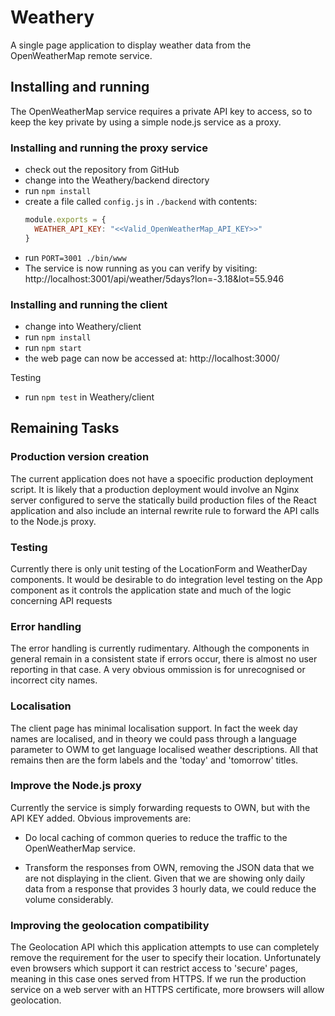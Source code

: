 

# Weathery

A single page application to display weather data from the OpenWeatherMap remote service.


## Installing and running

The OpenWeatherMap service requires a private API key to access, so to keep the key private by using a simple node.js service as a proxy.

### Installing and running the proxy service

* check out the repository from GitHub
* change into the Weathery/backend directory
* run `npm install`
* create a file called `config.js` in `./backend` with contents:
  ```javascript
  module.exports = {
    WEATHER_API_KEY: "<<Valid_OpenWeatherMap_API_KEY>>"
  }
  ```
* run `PORT=3001 ./bin/www`
* The service is now running as you can verify by visiting:
  http://localhost:3001/api/weather/5days?lon=-3.18&lot=55.946


### Installing and running the client

* change into Weathery/client
* run `npm install`
* run `npm start`
* the web page can now be accessed at: http://localhost:3000/


Testing

* run `npm test` in Weathery/client


## Remaining Tasks

### Production version creation

The current application does not have a spoecific production deployment script.  It is likely that a production deployment would involve an Nginx server configured to serve the statically build production files of the React application and also include an internal rewrite rule to forward the API calls to the Node.js proxy.

### Testing

Currently there is only unit testing of the LocationForm and WeatherDay components.  It would be desirable to do integration level testing on the App component as it controls the application state and much of the logic concerning API requests

### Error handling

The error handling is currently rudimentary.  Although the components in general remain in a consistent state if errors occur, there is almost no user reporting in that case.  A very obvious ommission is for unrecognised or incorrect city names.

### Localisation

The client page has minimal localisation support.  In fact the week day names are localised, and in theory we could pass through a language parameter to OWM to get language localised weather descriptions.  All that remains then are the form labels and the 'today' and 'tomorrow' titles.

### Improve the Node.js proxy

Currently the service is simply forwarding requests to OWN, but with the API KEY added.  Obvious improvements are:

* Do local caching of common queries to reduce the traffic to the OpenWeatherMap service.

* Transform the responses from OWN, removing the JSON data that we are not displaying in the client.  Given that we are showing only daily data from a response that provides 3 hourly data, we could reduce the volume considerably.


### Improving the geolocation compatibility

The Geolocation API which this application attempts to use can completely remove the requirement for the user to specify their location.  Unfortunately even browsers which support it can restrict access to 'secure' pages, meaning in this case ones served from HTTPS.  If we run the production service on a web server with an HTTPS certificate, more browsers will allow geolocation.
